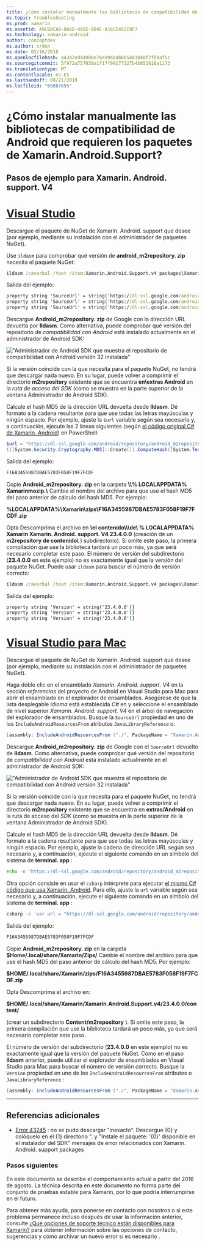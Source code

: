 ```yaml
---
title: ¿Cómo instalar manualmente las bibliotecas de compatibilidad de Android que requieren los paquetes de Xamarin.Android.Support?
ms.topic: troubleshooting
ms.prod: xamarin
ms.assetid: A9CB8CA8-8A6D-405E-B84C-A16CE452C0F7
ms.technology: xamarin-android
author: conceptdev
ms.author: crdun
ms.date: 02/16/2018
ms.openlocfilehash: a43a2ed4498be76a99ab4b6b54d3048f2f80af5c
ms.sourcegitcommit: 5f972a757030a1f17f99177127b4b853816a1173
ms.translationtype: MT
ms.contentlocale: es-ES
ms.lasthandoff: 08/21/2019
ms.locfileid: "69887655"
---
```

# <a name="how-can-i-manually-install-the-android-support-libraries-required-by-the-xamarinandroidsupport-packages"></a>¿Cómo instalar manualmente las bibliotecas de compatibilidad de Android que requieren los paquetes de Xamarin.Android.Support?

## <a name="example-steps-for-xamarinandroidsupportv4"></a>Pasos de ejemplo para Xamarin. Android. support. V4 

# <a name="visual-studiotabwindows"></a>[Visual Studio](#tab/windows)

Descargue el paquete de NuGet de Xamarin. Android. support que desee (por ejemplo, mediante su instalación con el administrador de paquetes NuGet).

Use `ildasm` para comprobar qué versión de **android_m2repository. zip** necesita el paquete NuGet:

```cmd
ildasm /caverbal /text /item:Xamarin.Android.Support.v4 packages\Xamarin.Android.Support.v4.23.4.0.1\lib\MonoAndroid403\Xamarin.Android.Support.v4.dll | findstr SourceUrl
```

Salida del ejemplo:

```cmd
property string 'SourceUrl' = string('https://dl-ssl.google.com/android/repository/android_m2repository_r32.zip')
property string 'SourceUrl' = string('https://dl-ssl.google.com/android/repository/android_m2repository_r32.zip')
property string 'SourceUrl' = string('https://dl-ssl.google.com/android/repository/android_m2repository_r32.zip')
```

Descargue **Android\_m2repository. zip** de Google con la dirección URL devuelta por **Ildasm**. Como alternativa, puede comprobar qué versión del repositorio de _compatibilidad con Android_ está instalado actualmente en el administrador de Android SDK:

!["Administrador de Android SDK que muestra el repositorio de compatibilidad con Android versión 32 instalada"](install-android-support-library-images/sdk-extras.png)

Si la versión coincide con la que necesita para el paquete NuGet, no tendrá que descargar nada nuevo. En su lugar, puede volver a comprimir el directorio **m2repository** existente que se encuentra **en\\extras Android** en la _ruta de acceso del SDK_ (como se muestra en la parte superior de la ventana Administrador de Android SDK).

Calcule el hash MD5 de la dirección URL devuelta desde **Ildasm**. Dé formato a la cadena resultante para que use todas las letras mayúsculas y ningún espacio. Por ejemplo, ajuste la `$url` variable según sea necesario y, a continuación, ejecute las 2 líneas siguientes (según [el código original C# de Xamarin. Android](https://github.com/xamarin/xamarin-android/blob/8e8a4dd90f26eb39172876cc52181b6639e20524/src/Xamarin.Android.Build.Tasks/Tasks/GetAdditionalResourcesFromAssemblies.cs#L208)) en PowerShell:

```powershell
$url = "https://dl-ssl.google.com/android/repository/android_m2repository_r32.zip"
(([System.Security.Cryptography.MD5]::Create()).ComputeHash([System.Text.Encoding]::UTF8.GetBytes($url)) | %{ $_.ToString("X02") }) -join ""
```

Salida del ejemplo:

```powershell
F16A3455987DBAE5783F058F19F7FCDF
```

Copie **Android\_m2repository. zip** en la carpeta **\\\\% LOCALAPPDATA% Xamarinmozip.\\** Cambie el nombre del archivo para que use el hash MD5 del paso anterior de cálculo del hash MD5. Por ejemplo:

**%LOCALAPPDATA%\\Xamarin\\zips\\F16A3455987DBAE5783F058F19F7FCDF.zip**

Opta Descomprima el archivo en **\\el contenido\\\\\\de\\ % LOCALAPPDATA% Xamarin Xamarin. Android. support. V4 23.4.0.0** (creación de un **m2repository de contenido\\** ) subdirectorio). Si omite este paso, la primera compilación que use la biblioteca tardará un poco más, ya que será necesario completar este paso.
El número de versión del subdirectorio (**23.4.0.0** en este ejemplo) no es exactamente igual que la versión del paquete NuGet. Puede usar `ildasm` para buscar el número de versión correcto:

```cmd
ildasm /caverbal /text /item:Xamarin.Android.Support.v4 packages\Xamarin.Android.Support.v4.23.4.0.1\lib\MonoAndroid403\Xamarin.Android.Support.v4.dll | findstr /C:"string 'Version'"
```

Salida del ejemplo:

```cmd
property string 'Version' = string('23.4.0.0')}
property string 'Version' = string('23.4.0.0')}
property string 'Version' = string('23.4.0.0')}
```

# <a name="visual-studio-for-mactabmacos"></a>[Visual Studio para Mac](#tab/macos)

Descargue el paquete de NuGet de Xamarin. Android. support que desee (por ejemplo, mediante su instalación con el administrador de paquetes NuGet).

Haga doble clic en el ensamblado _Xamarin. Android. support. V4_ en la sección _referencias_ del proyecto de Android en Visual Studio para Mac para abrir el ensamblado en el explorador de ensamblados. Asegúrese de que la lista desplegable _idioma_ está establecida _C#_ en y seleccione el ensamblado de nivel superior _Xamarin. Android. support. V4_ en el árbol de navegación del explorador de ensamblados. Busque la `SourceUrl` propiedad en uno de los `IncludeAndroidResourcesFrom` atributos `JavaLibraryReference` o:

```csharp
[assembly: IncludeAndroidResourcesFrom ("./", PackageName = "Xamarin.Android.Support.v4", SourceUrl = "https://dl-ssl.google.com/android/repository/android_m2repository_r32.zip", EmbeddedArchive = "m2repository/com/android/support/support-v4/23.4.0/support-v4-23.4.0.aar", Version = "23.4.0.0")]
```

Descargue **Android\_m2repository. zip** de Google con el `SourceUrl` devuelto de **Ildasm**. Como alternativa, puede comprobar qué versión del repositorio de _compatibilidad con Android_ está instalado actualmente en el administrador de Android SDK:

!["Administrador de Android SDK que muestra el repositorio de compatibilidad con Android versión 32 instalada"](install-android-support-library-images/sdk-extras.png)

Si la versión coincide con la que necesita para el paquete NuGet, no tendrá que descargar nada nuevo. En su lugar, puede volver a comprimir el directorio **m2repository** existente que se encuentra en **extras/Android** en la ruta de acceso del _SDK_ (como se muestra en la parte superior de la ventana Administrador de Android SDK).

Calcule el hash MD5 de la dirección URL devuelta desde **Ildasm**. Dé formato a la cadena resultante para que use todas las letras mayúsculas y ningún espacio. Por ejemplo, ajuste la cadena de dirección URL según sea necesario y, a continuación, ejecute el siguiente comando en un símbolo del sistema de **terminal. app** :

```bash
echo -n "https://dl-ssl.google.com/android/repository/android_m2repository_r32.zip" | md5 | tr '[:lower:]' '[:upper:]'
```

Otra opción consiste en usar el `csharp` intérprete para ejecutar [el mismo C# código que usa Xamarin. Android](https://github.com/xamarin/xamarin-android/blob/8e8a4dd90f26eb39172876cc52181b6639e20524/src/Xamarin.Android.Build.Tasks/Tasks/GetAdditionalResourcesFromAssemblies.cs#L208).
Para ello, ajuste la `url` variable según sea necesario y, a continuación, ejecute el siguiente comando en un símbolo del sistema de **terminal. app** :

```bash
csharp -e 'var url = "https://dl-ssl.google.com/android/repository/android_m2repository_r32.zip"; string.Concat((System.Security.Cryptography.MD5.Create().ComputeHash(System.Text.Encoding.UTF8.GetBytes(url))).Select(b => b.ToString("X02")))'
```

Salida del ejemplo:

```bash
F16A3455987DBAE5783F058F19F7FCDF
```

Copie **Android\_m2repository. zip** en la carpeta **$Home/.local/share/Xamarin/Zips/** Cambie el nombre del archivo para que use el hash MD5 del paso anterior de cálculo del hash MD5. Por ejemplo:

**$HOME/.local/share/Xamarin/zips/F16A3455987DBAE5783F058F19F7FCDF.zip**

Opta Descomprima el archivo en: 

**$HOME/.local/share/Xamarin/Xamarin.Android.Support.v4/23.4.0.0/content/**

(crear un subdirectorio **Content/m2repository** ). Si omite este paso, la primera compilación que use la biblioteca tardará un poco más, ya que será necesario completar este paso.

El número de versión del subdirectorio (**23.4.0.0** en este ejemplo) no es exactamente igual que la versión del paquete NuGet. Como en el paso **Ildasm** anterior, puede utilizar el explorador de ensamblados en Visual Studio para Mac para buscar el número de versión correcto. Busque la `Version` propiedad en uno de los `IncludeAndroidResourcesFrom` atributos o `JavaLibraryReference` :

```csharp
[assembly: IncludeAndroidResourcesFrom ("./", PackageName = "Xamarin.Android.Support.v4", SourceUrl = "https://dl-ssl.google.com/android/repository/android_m2repository_r32.zip", EmbeddedArchive = "m2repository/com/android/support/support-v4/23.4.0/support-v4-23.4.0.aar", Version = "23.4.0.0")]
```

-----


## <a name="additional-references"></a>Referencias adicionales

- [Error 43245](https://bugzilla.xamarin.com/show_bug.cgi?id=43245) : no se pudo descargar "inexacto". Descargue {0} y colóquelo en el {1} directorio ". y "Instale el paquete: '{0}' disponible en el instalador del SDK" mensajes de error relacionados con Xamarin. Android. support packages

### <a name="next-steps"></a>Pasos siguientes

En este documento se describe el comportamiento actual a partir del 2016 de agosto. La técnica descrita en este documento no forma parte del conjunto de pruebas estable para Xamarin, por lo que podría interrumpirse en el futuro.

Para obtener más ayuda, para ponerse en contacto con nosotros o si este problema permanece incluso después de usar la información anterior, consulte [¿Qué opciones de soporte técnico están disponibles para Xamarin?](~/cross-platform/troubleshooting/support-options.md) para obtener información sobre las opciones de contacto, sugerencias y cómo archivar un nuevo error si es necesario .

